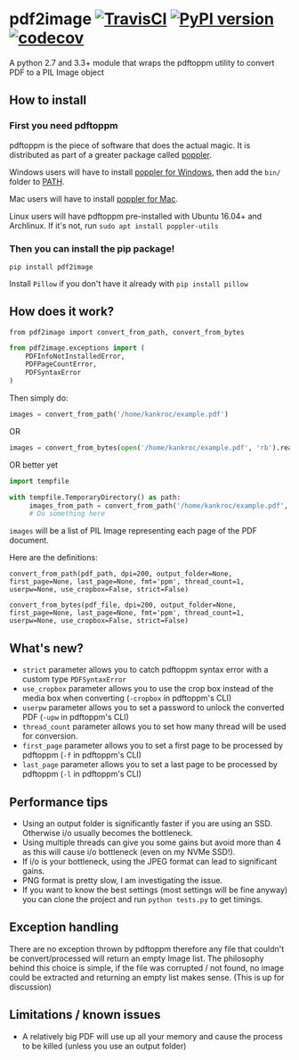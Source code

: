 # pdf2image [![TravisCI](https://travis-ci.org/Belval/pdf2image.svg?branch=master)](https://travis-ci.org/Belval/pdf2image) [![PyPI version](https://badge.fury.io/py/pdf2image.svg)](https://badge.fury.io/py/pdf2image) [![codecov](https://codecov.io/gh/Belval/pdf2image/branch/master/graph/badge.svg)](https://codecov.io/gh/Belval/pdf2image)
A python 2.7 and 3.3+ module that wraps the pdftoppm utility to convert PDF to a PIL Image object

## How to install

### First you need pdftoppm

pdftoppm is the piece of software that does the actual magic. It is distributed as part of a greater package called [poppler](https://poppler.freedesktop.org/).

Windows users will have to install [poppler for Windows](http://blog.alivate.com.au/poppler-windows/), then add the `bin/` folder to [PATH](https://www.architectryan.com/2018/03/17/add-to-the-path-on-windows-10/).

Mac users will have to install [poppler for Mac](http://macappstore.org/poppler/).

Linux users will have pdftoppm pre-installed with Ubuntu 16.04+ and Archlinux. If it's not, run `sudo apt install poppler-utils`

### Then you can install the pip package!

`pip install pdf2image`

Install `Pillow` if you don't have it already with `pip install pillow`

## How does it work?

`from pdf2image import convert_from_path, convert_from_bytes`
``` py
from pdf2image.exceptions import (
    PDFInfoNotInstalledError,
    PDFPageCountError,
    PDFSyntaxError
)
```

Then simply do:

``` py
images = convert_from_path('/home/kankroc/example.pdf')
```

OR

``` py
images = convert_from_bytes(open('/home/kankroc/example.pdf', 'rb').read())
```

OR better yet

``` py
import tempfile

with tempfile.TemporaryDirectory() as path:
     images_from_path = convert_from_path('/home/kankroc/example.pdf', output_folder=path)
     # Do something here
```

`images` will be a list of PIL Image representing each page of the PDF document.

Here are the definitions:

`convert_from_path(pdf_path, dpi=200, output_folder=None, first_page=None, last_page=None, fmt='ppm', thread_count=1, userpw=None, use_cropbox=False, strict=False)`

`convert_from_bytes(pdf_file, dpi=200, output_folder=None, first_page=None, last_page=None, fmt='ppm', thread_count=1, userpw=None, use_cropbox=False, strict=False)`

## What's new?

- `strict` parameter allows you to catch pdftoppm syntax error with a custom type `PDFSyntaxError`
- `use_cropbox` parameter allows you to use the crop box instead of the media box when converting (`-cropbox` in pdftoppm's CLI)
- `userpw` parameter allows you to set a password to unlock the converted PDF (`-upw` in pdftoppm's CLI)
- `thread_count` parameter allows you to set how many thread will be used for conversion.
- `first_page` parameter allows you to set a first page to be processed by pdftoppm (`-f` in pdftoppm's CLI)
- `last_page` parameter allows you to set a last page to be processed by pdftoppm (`-l` in pdftoppm's CLI)

## Performance tips

- Using an output folder is significantly faster if you are using an SSD. Otherwise i/o usually becomes the bottleneck.
- Using multiple threads can give you some gains but avoid more than 4 as this will cause i/o bottleneck (even on my NVMe SSD!).
- If i/o is your bottleneck, using the JPEG format can lead to significant gains.
- PNG format is pretty slow, I am investigating the issue.
- If you want to know the best settings (most settings will be fine anyway) you can clone the project and run `python tests.py` to get timings.

## Exception handling

There are no exception thrown by pdftoppm therefore any file that couldn't be convert/processed will return an empty Image list. The philosophy behind this choice is simple, if the file was corrupted / not found, no image could be extracted and returning an empty list makes sense. (This is up for discussion)

## Limitations / known issues

- A relatively big PDF will use up all your memory and cause the process to be killed (unless you use an output folder)
